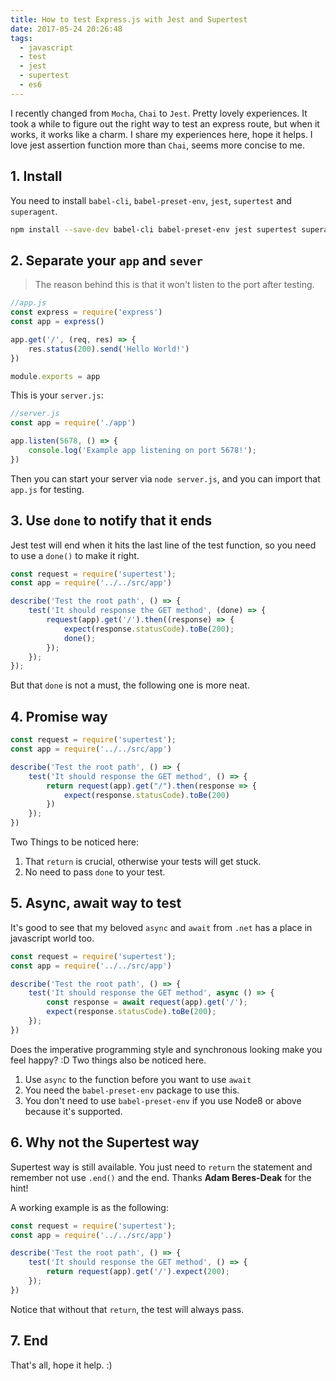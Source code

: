 ```yaml
---
title: How to test Express.js with Jest and Supertest
date: 2017-05-24 20:26:48
tags:
  - javascript
  - test
  - jest
  - supertest
  - es6
---
```


I recently changed from `Mocha`, `Chai` to `Jest`. Pretty lovely experiences. It took a while to figure out the right way to test an express route, but when it works, it works like a charm. I share my experiences here, hope it helps. I love jest assertion function more than `Chai`, seems more concise to me.

<!--more-->

## 1. Install

You need to install `babel-cli`, `babel-preset-env`, `jest`, `supertest` and `superagent`.

```bash
npm install --save-dev babel-cli babel-preset-env jest supertest superagent
```

## 2. Separate your `app` and `sever`

> The reason behind this is that it won't listen to the port after testing.

```javascript
//app.js
const express = require('express')
const app = express()

app.get('/', (req, res) => {
    res.status(200).send('Hello World!')
})

module.exports = app
```

This is your `server.js`:

```javascript
//server.js
const app = require('./app')

app.listen(5678, () => {
    console.log('Example app listening on port 5678!');
})
```

Then you can start your server via `node server.js`, and you can import that `app.js` for testing.

## 3. Use `done` to notify that it ends

Jest test will end when it hits the last line of the test function, so you need to use a `done()` to make it right.

```javascript
const request = require('supertest');
const app = require('../../src/app')

describe('Test the root path', () => {
    test('It should response the GET method', (done) => {
        request(app).get('/').then((response) => {
            expect(response.statusCode).toBe(200);
            done();
        });
    });
});
```

But that `done` is not a must, the following one is more neat.

## 4. Promise way

```javascript
const request = require('supertest');
const app = require('../../src/app')

describe('Test the root path', () => {
    test('It should response the GET method', () => {
        return request(app).get("/").then(response => {
            expect(response.statusCode).toBe(200)
        })
    });
})
```

Two Things to be noticed here:

1. That `return` is crucial, otherwise your tests will get stuck.
2. No need to pass `done` to your test.

## 5. Async, await way to test

It's good to see that my beloved `async` and `await` from `.net` has a place in javascript world too.

```javascript
const request = require('supertest');
const app = require('../../src/app')

describe('Test the root path', () => {
    test('It should response the GET method', async () => {
        const response = await request(app).get('/');
        expect(response.statusCode).toBe(200);
    });
})
```

Does the imperative programming style and synchronous looking make you feel happy? :D Two things also be noticed here.

1. Use `async` to the function before you want to use `await`
2. You need the `babel-preset-env` package to use this.
3. You don't need to use `babel-preset-env` if you use Node8 or above because it's supported.

## 6. Why not the Supertest way

Supertest way is still available. You just need to `return` the statement and remember not use `.end()` and the end.
Thanks **Adam Beres-Deak** for the hint!

A working example is as the following:

```javascript
const request = require('supertest');
const app = require('../../src/app')

describe('Test the root path', () => {
    test('It should response the GET method', () => {
        return request(app).get('/').expect(200);
    });
})
```

Notice that without that `return`, the test will always pass.

## 7. End

That's all, hope it help. :)